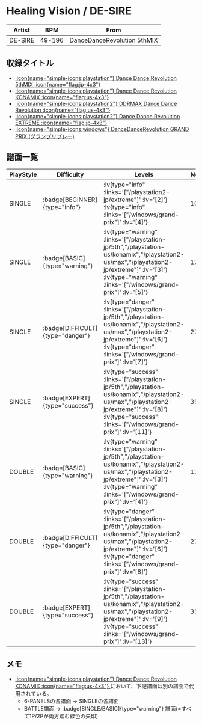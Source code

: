 # Healing Vision / DE-SIRE

|Artist|BPM|From|
|------|---|----|
|DE-SIRE|49-196|DanceDanceRevolution 5thMIX|

## 収録タイトル

- [ :icon{name="simple-icons:playstation"} Dance Dance Revolution 5thMIX :icon{name="flag:jp-4x3"} ](/playstation-jp/5th)
- [ :icon{name="simple-icons:playstation"} Dance Dance Revolution KONAMIX :icon{name="flag:us-4x3"} ](/playstation-us/konamix)
- [ :icon{name="simple-icons:playstation2"} DDRMAX Dance Dance Revolution :icon{name="flag:us-4x3"} ](/playstation2-us/max)
- [ :icon{name="simple-icons:playstation2"} Dance Dance Revolution EXTREME :icon{name="flag:jp-4x3"} ](/playstation2-jp/extreme)
- [ :icon{name="simple-icons:windows"} DanceDanceRevolution GRAND PRIX (グランプリプレー)](/windows/grand-prix)

## 譜面一覧

|PlayStyle|Difficulty|Levels|Notes|Movie|
|---------|----------|------|-----|-----|
|SINGLE| :badge[BEGINNER]{type="info"} | :lv{type="info" :links='["/playstation2-jp/extreme"]' :lv='[2]'}  :lv{type="info" :links='["/windows/grand-prix"]' :lv='[4]'} |107/0||
|SINGLE| :badge[BASIC]{type="warning"} | :lv{type="warning" :links='["/playstation-jp/5th","/playstation-us/konamix","/playstation2-us/max","/playstation2-jp/extreme"]' :lv='[3]'}  :lv{type="warning" :links='["/windows/grand-prix"]' :lv='[5]'} |128/0||
|SINGLE| :badge[DIFFICULT]{type="danger"} | :lv{type="danger" :links='["/playstation-jp/5th","/playstation-us/konamix","/playstation2-us/max","/playstation2-jp/extreme"]' :lv='[6]'}  :lv{type="danger" :links='["/windows/grand-prix"]' :lv='[7]'} |272/0||
|SINGLE| :badge[EXPERT]{type="success"} | :lv{type="success" :links='["/playstation-jp/5th","/playstation-us/konamix","/playstation2-us/max","/playstation2-jp/extreme"]' :lv='[8]'}  :lv{type="success" :links='["/windows/grand-prix"]' :lv='[11]'} |353/0||
|DOUBLE| :badge[BASIC]{type="warning"} | :lv{type="warning" :links='["/playstation-jp/5th","/playstation-us/konamix","/playstation2-us/max","/playstation2-jp/extreme"]' :lv='[3]'}  :lv{type="warning" :links='["/windows/grand-prix"]' :lv='[4]'} |136/0||
|DOUBLE| :badge[DIFFICULT]{type="danger"} | :lv{type="danger" :links='["/playstation-jp/5th","/playstation-us/konamix","/playstation2-us/max","/playstation2-jp/extreme"]' :lv='[6]'}  :lv{type="danger" :links='["/windows/grand-prix"]' :lv='[8]'} |275/0||
|DOUBLE| :badge[EXPERT]{type="success"} | :lv{type="success" :links='["/playstation-jp/5th","/playstation-us/konamix","/playstation2-us/max","/playstation2-jp/extreme"]' :lv='[9]'}  :lv{type="success" :links='["/windows/grand-prix"]' :lv='[13]'} |358/0||

## メモ

- [ :icon{name="simple-icons:playstation"} Dance Dance Revolution KONAMIX :icon{name="flag:us-4x3"} ](/playstation-us/konamix)において、下記譜面は別の譜面で代用されている。
  - 6-PANELSの各譜面 → SINGLEの各譜面
  - BATTLE譜面 → :badge[SINGLE/BASIC]{type="warning"} 譜面(=すべて1P/2Pが両方踏む緑色の矢印)
